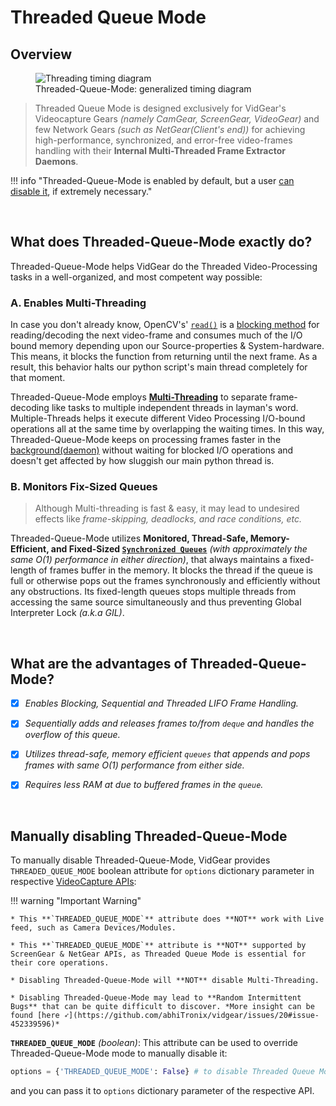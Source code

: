 <!--
===============================================
vidgear library source-code is deployed under the Apache 2.0 License:

Copyright (c) 2019-2020 Abhishek Thakur(@abhiTronix) <abhi.una12@gmail.com>

Licensed under the Apache License, Version 2.0 (the "License");
you may not use this file except in compliance with the License.
You may obtain a copy of the License at

   http://www.apache.org/licenses/LICENSE-2.0

Unless required by applicable law or agreed to in writing, software
distributed under the License is distributed on an "AS IS" BASIS,
WITHOUT WARRANTIES OR CONDITIONS OF ANY KIND, either express or implied.
See the License for the specific language governing permissions and
limitations under the License.
===============================================
-->

# Threaded Queue Mode

## Overview

<figure>
  <img src="../../assets/images/tqm.webp" loading="lazy" alt="Threading timing diagram" class="center"/>
  <figcaption>Threaded-Queue-Mode: generalized timing diagram</figcaption>
</figure>

> Threaded Queue Mode is designed exclusively for VidGear's Videocapture Gears _(namely CamGear, ScreenGear, VideoGear)_ and few Network Gears _(such as NetGear(Client's end))_ for achieving high-performance, synchronized, and error-free video-frames handling with their **Internal Multi-Threaded Frame Extractor Daemons**. 

!!! info "Threaded-Queue-Mode is enabled by default, but a user [can disable it](#manually-disabling-threaded-queue-mode), if extremely necessary."

&nbsp; 

## What does Threaded-Queue-Mode exactly do?


Threaded-Queue-Mode helps VidGear do the Threaded Video-Processing tasks in a well-organized, and most competent way possible: 

### A. Enables Multi-Threading

In case you don't already know, OpenCV's' [`read()`](https://docs.opencv.org/master/d8/dfe/classcv_1_1VideoCapture.html#a473055e77dd7faa4d26d686226b292c1) is a [blocking method](https://luminousmen.com/post/asynchronous-programming-blocking-and-non-blocking) for reading/decoding the next video-frame and consumes much of the I/O bound memory depending upon our Source-properties & System-hardware. This means, it blocks the function from returning until the next frame. As a result, this behavior halts our python script's main thread completely for that moment.

Threaded-Queue-Mode employs [**Multi-Threading**](https://docs.python.org/3/library/threading.html) to separate frame-decoding like tasks to multiple independent threads in layman's word. Multiple-Threads helps it execute different Video Processing I/O-bound operations all at the same time by overlapping the waiting times. In this way, Threaded-Queue-Mode keeps on processing frames faster in the [background(daemon)](https://en.wikipedia.org/wiki/Daemon_(computing)) without waiting for blocked I/O operations and doesn't get affected by how sluggish our main python thread is.

### B. Monitors Fix-Sized Queues

> Although Multi-threading is fast & easy, it may lead to undesired effects like _frame-skipping, deadlocks, and race conditions, etc._

Threaded-Queue-Mode utilizes **Monitored, Thread-Safe, Memory-Efficient, and Fixed-Sized [`Synchronized Queues`](https://docs.python.org/3/library/queue.html#module-queue)** _(with approximately the same O(1) performance in either direction)_, that always maintains a fixed-length of frames buffer in the memory. It blocks the thread if the queue is full or otherwise pops out the frames synchronously and efficiently without any obstructions. Its fixed-length queues stops multiple threads from accessing the same source simultaneously and thus preventing Global Interpreter Lock _(a.k.a GIL)_.


&nbsp; 

## What are the advantages of Threaded-Queue-Mode?

- [x] _Enables Blocking, Sequential and Threaded LIFO Frame Handling._

- [x] _Sequentially adds and releases frames to/from `deque` and handles the overflow of this queue._

- [x] _Utilizes thread-safe, memory efficient `queues` that appends and pops frames with same O(1) performance from either side._

- [x] _Requires less RAM at due to buffered frames in the `queue`._


&nbsp;


## Manually disabling Threaded-Queue-Mode

To manually disable Threaded-Queue-Mode, VidGear provides `THREADED_QUEUE_MODE` boolean attribute for `options` dictionary parameter in respective [VideoCapture APIs](../../gears/#a-videocapture-gears):  

!!! warning "Important Warning"

	* This **`THREADED_QUEUE_MODE`** attribute does **NOT** work with Live feed, such as Camera Devices/Modules.

	* This **`THREADED_QUEUE_MODE`** attribute is **NOT** supported by ScreenGear & NetGear APIs, as Threaded Queue Mode is essential for their core operations.

	* Disabling Threaded-Queue-Mode will **NOT** disable Multi-Threading.

	* Disabling Threaded-Queue-Mode may lead to **Random Intermittent Bugs** that can be quite difficult to discover. *More insight can be found [here ➶](https://github.com/abhiTronix/vidgear/issues/20#issue-452339596)*


**`THREADED_QUEUE_MODE`** _(boolean)_: This attribute can be used to override Threaded-Queue-Mode mode to manually disable it:

```python
options = {'THREADED_QUEUE_MODE': False} # to disable Threaded Queue Mode. 
```

and you can pass it to `options` dictionary parameter of the respective API.

&nbsp; 
